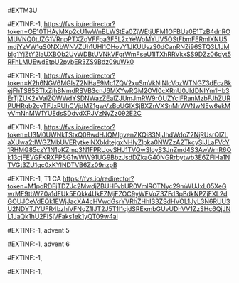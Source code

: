 #EXTM3U

#EXTINF:-1, 
https://fvs.io/redirector?token=OE10THAyMXp2cU1wWnBLWStEa0ZjWEtjUFM1OFBUa0E1TzB4dnROMUVNQ0tJZG1VRnpPTXZqVFFpa3F5L2xYeWpMYUV5OStFbmFERmlXNU5mdjYzVW1qS0NXbWNVZUh1UHl1OHovY1JKUUszS0dCanRNZi96STQ3L1JMblg1YjZtY2laUXBOb2UyWDBtUVNkVFgrWmFseU1lTXhRRVkxSS9DZz06dyt5RFhLMUEwdEtpU2pvbER3ZS9Bdz09uWk0

#EXTINF:-1, 
https://fvs.io/redirector?token=K2h6NGV6MGlsZ2NHaE9Mc1ZQV2xuSmVkNjNlcVozWTNGZ3dEczBkejFhTS85STIxZjhBNmdRSVB3cnJ6MXYwRGM2OVI0cXRnU0JIdDNlYm1Hb3ErTjZUK2xValZQWWdYSDNWazZEalZJUmJmRW9rOUZYclFRanMzbFJhZURPUHRqb2cyTFJxRUhCVjdMZ1gwVzBoUGlXSjBXZnVXSnMrWVNwNEw6ekMyVmNnMW1YUEdsSDdvdXRJVzNyZz092E2C

#EXTINF:-1, 
https://fvs.io/redirector?token=U3M0UWNkTStxQ08wdHJQMlgvenZKQi83NjJhdWdoZ2NjRUsrQlZLaXUwa2tIWGZMbUVERytkelNXbldtejgxNHIyZlpka0NWZzA2TkcySlJLaFVoY1RHMG85czY1N1pKZmp3N1FPRUovSHJ1TVQwSloyS3JnZmd4S3AwWmR6Qk13cjFEVGFKRXFPSG1wWW91UG9BbzJsdDZkaG40NGRrbytwb3E6ZFlHa1NTVGt3ZU1qc0xKYlNDTVB6Zz09nzpB

#EXTINF:-1, T1 CA
https://fvs.io/redirector?token=M1poRDFjTDZJc2MwdjZBUHFvbUR0VmlROTNyc29mWUJxL05XeGwrME9tbWZ0a1dFUk5EQkk4UkFZMjFZOC9yWFVoZ3ZFd3pBdkNPZjFXL2dGOUJCeVdEQk1EWjJacXA4cHVwdGsrYVRhZHhIS3ZSdHVOL1JyL3N6RUU3U2NDYTJYUFR4bzhlVFNqZ1lJT2J5T1I1cjdSRExmbGUvUDhVV1ZzSHc6QjJNL1JaQk1hU2FISjVFaks1ek1yQT09w4ai

#EXTINF:-1, advent 5


#EXTINF:-1, advent 6

#EXTINF:-1,


#EXTINF:-1, 

